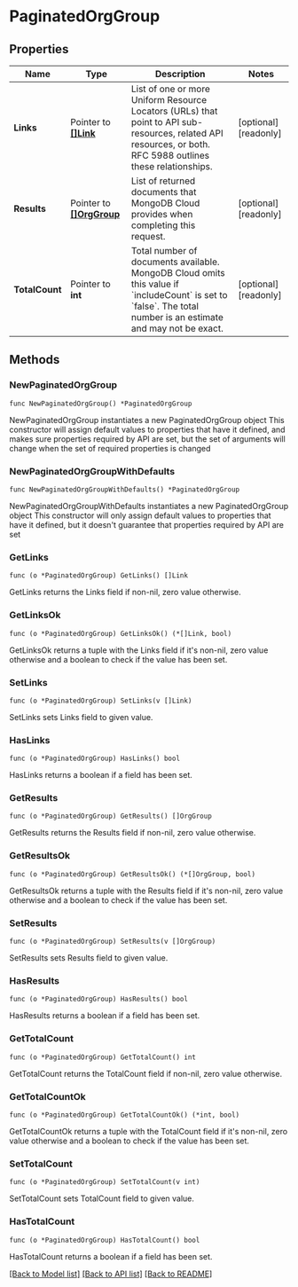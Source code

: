 # PaginatedOrgGroup

## Properties

Name | Type | Description | Notes
------------ | ------------- | ------------- | -------------
**Links** | Pointer to [**[]Link**](Link.md) | List of one or more Uniform Resource Locators (URLs) that point to API sub-resources, related API resources, or both. RFC 5988 outlines these relationships. | [optional] [readonly] 
**Results** | Pointer to [**[]OrgGroup**](OrgGroup.md) | List of returned documents that MongoDB Cloud provides when completing this request. | [optional] [readonly] 
**TotalCount** | Pointer to **int** | Total number of documents available. MongoDB Cloud omits this value if &#x60;includeCount&#x60; is set to &#x60;false&#x60;. The total number is an estimate and may not be exact. | [optional] [readonly] 

## Methods

### NewPaginatedOrgGroup

`func NewPaginatedOrgGroup() *PaginatedOrgGroup`

NewPaginatedOrgGroup instantiates a new PaginatedOrgGroup object
This constructor will assign default values to properties that have it defined,
and makes sure properties required by API are set, but the set of arguments
will change when the set of required properties is changed

### NewPaginatedOrgGroupWithDefaults

`func NewPaginatedOrgGroupWithDefaults() *PaginatedOrgGroup`

NewPaginatedOrgGroupWithDefaults instantiates a new PaginatedOrgGroup object
This constructor will only assign default values to properties that have it defined,
but it doesn't guarantee that properties required by API are set

### GetLinks

`func (o *PaginatedOrgGroup) GetLinks() []Link`

GetLinks returns the Links field if non-nil, zero value otherwise.

### GetLinksOk

`func (o *PaginatedOrgGroup) GetLinksOk() (*[]Link, bool)`

GetLinksOk returns a tuple with the Links field if it's non-nil, zero value otherwise
and a boolean to check if the value has been set.

### SetLinks

`func (o *PaginatedOrgGroup) SetLinks(v []Link)`

SetLinks sets Links field to given value.

### HasLinks

`func (o *PaginatedOrgGroup) HasLinks() bool`

HasLinks returns a boolean if a field has been set.
### GetResults

`func (o *PaginatedOrgGroup) GetResults() []OrgGroup`

GetResults returns the Results field if non-nil, zero value otherwise.

### GetResultsOk

`func (o *PaginatedOrgGroup) GetResultsOk() (*[]OrgGroup, bool)`

GetResultsOk returns a tuple with the Results field if it's non-nil, zero value otherwise
and a boolean to check if the value has been set.

### SetResults

`func (o *PaginatedOrgGroup) SetResults(v []OrgGroup)`

SetResults sets Results field to given value.

### HasResults

`func (o *PaginatedOrgGroup) HasResults() bool`

HasResults returns a boolean if a field has been set.
### GetTotalCount

`func (o *PaginatedOrgGroup) GetTotalCount() int`

GetTotalCount returns the TotalCount field if non-nil, zero value otherwise.

### GetTotalCountOk

`func (o *PaginatedOrgGroup) GetTotalCountOk() (*int, bool)`

GetTotalCountOk returns a tuple with the TotalCount field if it's non-nil, zero value otherwise
and a boolean to check if the value has been set.

### SetTotalCount

`func (o *PaginatedOrgGroup) SetTotalCount(v int)`

SetTotalCount sets TotalCount field to given value.

### HasTotalCount

`func (o *PaginatedOrgGroup) HasTotalCount() bool`

HasTotalCount returns a boolean if a field has been set.

[[Back to Model list]](../README.md#documentation-for-models) [[Back to API list]](../README.md#documentation-for-api-endpoints) [[Back to README]](../README.md)


